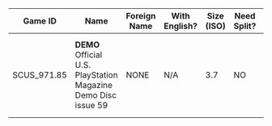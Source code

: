 | Game ID     | Name | Foreign Name | With English? | Size (ISO) | Need Split? | Format | VNC | GSM | Compatible? | Console | Reporter | Notes |
| --- | --- | --- | --- | --- | ---  | ---  | --- | --- | --- | --- | --- | --- |
| SCUS_971.85 | **DEMO** Official U.S. PlayStation Magazine Demo Disc issue 59 | NONE | N/A | 3.7 | NO | DVD-ISO | USELESS | YES | YES (**See Note**) | Any Model | Colton Silva | Only Britney's Dance Beat is unplayable due to freezing at THQ logo
